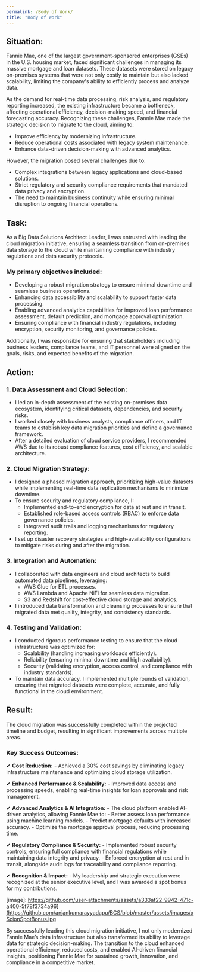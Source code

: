 ```yaml
---
permalink: /Body of Work/
title: "Body of Work"
---
```


## Situation:

<p>Fannie Mae, one of the largest government-sponsored enterprises (GSEs) in the U.S. housing market, faced significant challenges in managing its massive mortgage and loan datasets. These datasets were stored on legacy on-premises systems that were not only costly to maintain but also lacked scalability, limiting the company's ability to efficiently process and analyze data.
</p>
As the demand for real-time data processing, risk analysis, and regulatory reporting increased, the existing infrastructure became a bottleneck, affecting operational efficiency, decision-making speed, and financial forecasting accuracy. Recognizing these challenges, Fannie Mae made the strategic decision to migrate to the cloud, aiming to:

- Improve efficiency by modernizing infrastructure.
- Reduce operational costs associated with legacy system maintenance.
- Enhance data-driven decision-making with advanced analytics.

However, the migration posed several challenges due to:

- Complex integrations between legacy applications and cloud-based solutions.
- Strict regulatory and security compliance requirements that mandated data privacy and encryption.
- The need to maintain business continuity while ensuring minimal disruption to ongoing financial operations.

## Task:

As a Big Data Solutions Architect Leader, I was entrusted with leading the cloud migration initiative, ensuring a seamless transition from on-premises data storage to the cloud while maintaining compliance with industry regulations and data security protocols.
### My primary objectives included:

- Developing a robust migration strategy to ensure minimal downtime and seamless business operations.
- Enhancing data accessibility and scalability to support faster data processing.
- Enabling advanced analytics capabilities for improved loan performance assessment, default prediction, and mortgage approval optimization.
- Ensuring compliance with financial industry regulations, including encryption, security monitoring, and governance policies.

Additionally, I was responsible for ensuring that stakeholders including business leaders, compliance teams, and IT personnel were aligned on the goals, risks, and expected benefits of the migration.

## Action:
 
### 1. Data Assessment and Cloud Selection:
- I led an in-depth assessment of the existing on-premises data ecosystem, identifying critical datasets, dependencies, and security risks.
- I worked closely with business analysts, compliance officers, and IT teams to establish key data migration priorities and define a governance framework.
- After a detailed evaluation of cloud service providers, I recommended AWS due to its robust compliance features, cost efficiency, and scalable architecture.

### 2. Cloud Migration Strategy:
- I designed a phased migration approach, prioritizing high-value datasets while implementing real-time data replication mechanisms to minimize downtime.
- To ensure security and regulatory compliance, I:
    - Implemented end-to-end encryption for data at rest and in transit.
    - Established role-based access controls (RBAC) to enforce data governance policies.
    - Integrated audit trails and logging mechanisms for regulatory reporting.
- I set up disaster recovery strategies and high-availability configurations to mitigate risks during and after the migration.

### 3. Integration and Automation:
- I collaborated with data engineers and cloud architects to build automated data pipelines, leveraging:
    - AWS Glue for ETL processes.
    - AWS Lambda and Apache NiFi for seamless data migration.
    - S3 and Redshift for cost-effective cloud storage and analytics.
- I introduced data transformation and cleansing processes to ensure that migrated data met quality, integrity, and consistency standards.

### 4. Testing and Validation:
- I conducted rigorous performance testing to ensure that the cloud infrastructure was optimized for:
    - Scalability (handling increasing workloads efficiently).
    - Reliability (ensuring minimal downtime and high availability).
    - Security (validating encryption, access control, and compliance with industry standards).
- To maintain data accuracy, I implemented multiple rounds of validation, ensuring that migrated datasets were complete, accurate, and fully functional in the cloud environment.

## Result:

The cloud migration was successfully completed within the projected timeline and budget, resulting in significant improvements across multiple areas.

### Key Success Outcomes:

✔ **Cost Reduction:**
    - Achieved a 30% cost savings by eliminating legacy infrastructure maintenance and optimizing cloud storage utilization.

✔ **Enhanced Performance & Scalability:**
    - Improved data access and processing speeds, enabling real-time insights for loan approvals and risk management.

✔ **Advanced Analytics & AI Integration:**
    - The cloud platform enabled AI-driven analytics, allowing Fannie Mae to:
        - Better assess loan performance using machine learning models.
        - Predict mortgage defaults with increased accuracy.
        - Optimize the mortgage approval process, reducing processing time.

✔ **Regulatory Compliance & Security:**
    - Implemented robust security controls, ensuring full compliance with financial regulations while maintaining data integrity and privacy.
    - Enforced encryption at rest and in transit, alongside audit logs for traceability and compliance reporting.
    
✔ **Recognition & Impact:**
    - My leadership and strategic execution were recognized at the senior executive level, and I was awarded a spot bonus for my contributions.

[image]: https://github.com/user-attachments/assets/a333af22-9942-471c-a400-5f78f3734a96](https://github.com/anjankumarayyadapu/BCS/blob/master/assets/images/xScionSpotBonus.jpg

By successfully leading this cloud migration initiative, I not only modernized Fannie Mae’s data infrastructure but also transformed its ability to leverage data for strategic decision-making. The transition to the cloud enhanced operational efficiency, reduced costs, and enabled AI-driven financial insights, positioning Fannie Mae for sustained growth, innovation, and compliance in a competitive market.

[FannieMae Migration to AWS]: https://www.nextplatform.com/2021/12/09/fannie-mae-moves-more-mission-critical-mortgage-work-to-aws



